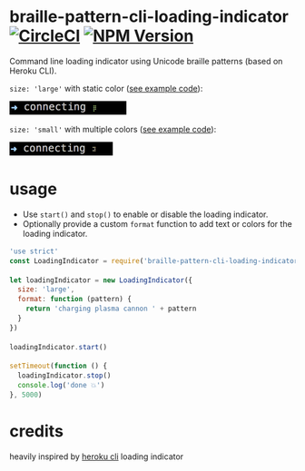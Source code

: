 # braille-pattern-cli-loading-indicator [![CircleCI](https://circleci.com/gh/6/braille-pattern-cli-loading-indicator.svg?style=svg)](https://circleci.com/gh/6/braille-pattern-cli-loading-indicator) [![NPM Version](http://img.shields.io/npm/v/braille-pattern-cli-loading-indicator.svg?style=flat)](https://www.npmjs.org/package/braille-pattern-cli-loading-indicator)

Command line loading indicator using Unicode braille patterns (based on Heroku CLI).

`size: 'large'` with static color ([see example code](https://github.com/6/braille-pattern-cli-loading-indicator/blob/master/examples/colors.js)):

<img src="https://raw.githubusercontent.com/6/braille-pattern-cli-loading-indicator/master/examples/sample.gif" height="24">

`size: 'small'` with multiple colors ([see example code](https://github.com/6/braille-pattern-cli-loading-indicator/blob/master/examples/rainbow.js)):

<img src="https://raw.githubusercontent.com/6/braille-pattern-cli-loading-indicator/master/examples/sample2.gif" height="24">

# usage

- Use `start()` and `stop()` to enable or disable the loading indicator.
- Optionally provide a custom `format` function to add text or colors for the loading indicator.

```javascript
'use strict'
const LoadingIndicator = require('braille-pattern-cli-loading-indicator')

let loadingIndicator = new LoadingIndicator({
  size: 'large',
  format: function (pattern) {
    return 'charging plasma cannon ' + pattern
  }
})

loadingIndicator.start()

setTimeout(function () {
  loadingIndicator.stop()
  console.log('done 💥')
}, 5000)
```

# credits

heavily inspired by [heroku cli](https://github.com/heroku/heroku) loading indicator
